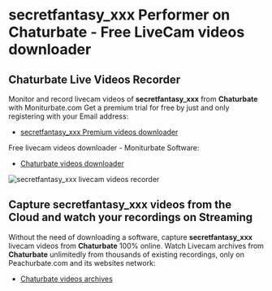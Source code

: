# secretfantasy_xxx Performer on Chaturbate - Free LiveCam videos downloader

## Chaturbate Live Videos Recorder

Monitor and record livecam videos of **secretfantasy_xxx** from **Chaturbate** with Moniturbate.com
Get a premium trial for free by just and only registering with your Email address:
* [secretfantasy_xxx Premium videos downloader](https://moniturbate.com/request-demo-licence-key.html)

Free livecam videos downloader - Moniturbate Software:
* [Chaturbate videos downloader](https://moniturbate.com/moniturbate-download-software.html)

![secretfantasy_xxx livecam videos recorder](https://peachurnet.com/templates/moniturbate-software.png)


## Capture secretfantasy_xxx videos from the Cloud and watch your recordings on Streaming

Without the need of downloading a software, capture **secretfantasy_xxx** livecam videos from **Chaturbate** 100% online.
Watch Livecam archives from **Chaturbate** unlimitedly from thousands of existing recordings, only on Peachurbate.com and its websites network:
* [Chaturbate videos archives](https://peachurnet.com/)
